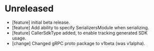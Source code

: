 # Unreleased
* [feature] initial beta release.
* [feature] Add ability to specify SerializersModule when serializing.
* [feature] CallerSdkType added, to enable tracking generated SDK usage.
* [change] Changed gRPC proto package to v1beta (was v1alpha).
